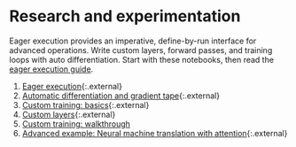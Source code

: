 # Research and experimentation

Eager execution provides an imperative, define-by-run interface for advanced
operations. Write custom layers, forward passes, and training loops with
auto&nbsp;differentiation. Start with these notebooks, then read the
[eager execution guide](../../guide/eager).

1. <span>[Eager execution](https://github.com/tensorflow/tensorflow/blob/master/tensorflow/contrib/eager/python/examples/notebooks/eager_basics[<8;123;8m.ipynb){:.external}</span>
2. <span>[Automatic differentiation and gradient tape](https://github.com/tensorflow/tensorflow/blob/master/tensorflow/contrib/eager/python/examples/notebooks/automatic_differentiation.ipynb){:.external}</span>
3. <span>[Custom training: basics](https://github.com/tensorflow/tensorflow/blob/master/tensorflow/contrib/eager/python/examples/notebooks/custom_training.ipynb){:.external}</span>
4. <span>[Custom layers](https://github.com/tensorflow/tensorflow/blob/master/tensorflow/contrib/eager/python/examples/notebooks/custom_layers.ipynb){:.external}</span>
5. [Custom training: walkthrough](/tutorials/eager/custom_training_walkthrough)
6. <span>[Advanced example: Neural machine translation with attention](https://github.com/tensorflow/tensorflow/blob/master/tensorflow/contrib/eager/python/examples/nmt_with_attention/nmt_with_attention.ipynb){:.external}</span>
